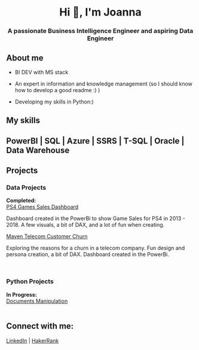 <!--- <center><a href="" target="_blank" rel="noreferrer"> <img src="https://payload.cargocollective.com/1/24/789577/14066342/about4.gif" alt="gif"/> </a></center> -->

<h1 align="center">Hi 👋, I'm Joanna</h1>
<h3 align="center">A passionate Business Intelligence Engineer and aspiring Data Engineer</h3>
<h2>About me</h2>
<ul>
  <li><p>BI DEV with MS stack</p></li>
  <li><p>An expert in information and knowledge management (so I should know how to develop a good readme :) )</p></li>
  <li><p>Developing my skills in Python:)</p></li></ul>
<h2>My skills<h2>
PowerBI | SQL | Azure | SSRS | T-SQL | Oracle | Data Warehouse 
  
<h2>Projects</h2>
<h3>Data Projects</h3>
<b>Completed:</b>
<br>
<a href="https://github.com/JMWlodarczyk/PS4-Games-Sales-Dashboard">PS4 Games Sales Dashboard</a>

<p>Dashboard created in the PowerBi to show Game Sales for PS4 in 2013 - 2018. A few visuals, a bit of DAX, and a lot of fun when creating. </p>
<a href="https://github.com/JMWlodarczyk/Telecom-Customer-Churn">Maven Telecom Customer Churn</a>

<p>Exploring the reasons for a churn in a telecom company. Fun design and persona creation, a bit of DAX. Dashboard created in the PowerBi.</p>
<br>
<h3>Python Projects</h3>
<b>In Progress:</b>
<br>
<a href="https://github.com/JMWlodarczyk/Docs-Handling">Documents Manipulation</a>
<br>
<br>
<h2 align="left">Connect with me:</h2>
<p align="left"><a href="https://www.linkedin.com/in/joannawlodarczyk/">LinkedIn</a> | 
<a href="https://www.hackerrank.com/joawlo">HakerRank</a>
</p>
